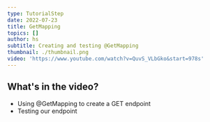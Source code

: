 ```yaml
---
type: TutorialStep
date: 2022-07-23
title: GetMapping
topics: []
author: hs
subtitle: Creating and testing @GetMapping
thumbnail: ./thumbnail.png
video: 'https://www.youtube.com/watch?v=QuvS_VLbGko&start=978s'
---
```


## What's in the video?

* Using @GetMapping to create a GET endpoint
* Testing our endpoint
